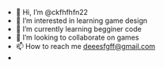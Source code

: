 - 👋 Hi, I’m @ckfhfhfn22
- 👀 I’m interested in learning game design
- 🌱 I’m currently learning begginer code
- 💞️ I’m looking to collaborate on games
- 📫 How to reach me deeesfgff@gmail.com
-

<!---
ckfhfhfn22/ckfhfhfn22 is a ✨ special ✨ repository because its `README.md` (this file) appears on your GitHub profile.
You can click the Preview link to take a look at your changes.
--->
